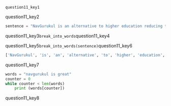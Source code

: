 ```ngMeta
question11_key1
```
question11_key2

```python
sentence = "NavGurukul is an alternative to higher education reducing the barriers of current formal education system"
```
question11_key3`break_into_words`question11_key4

question11_key5`break_into_words(sentence)`question11_key6

```python
['NavGurukul', 'is', 'an', 'alternative', 'to', 'higher', 'education', 'reducing', 'the', 'barriers', 'of', 'current', 'formal', 'education', 'system']
```
question11_key7

```python
words = "navgurukul is great"
counter = 0
while counter < len(words)
    print (words[counter])
```
question11_key8